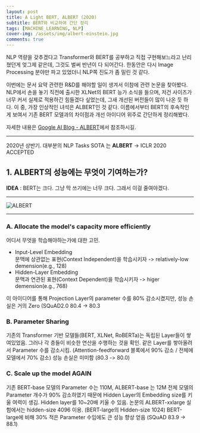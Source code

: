 ```yaml
---
layout: post
title: A Light BERT, ALBERT (2020) 
subtitle: BERT와 비교하여 간단 정리
tags: [MACHINE_LEARNING, NLP]
cover-img: /assets/img/albert-einstein.jpg
comments: true
---
```


NLP 역량을 갖추겠다고 Transformer와 BERT를 공부하고 직접 구현해보느라고 난리쳤던게 엊그제 같은데, 그것도 벌써 반년이 다 되어간다. 한동안은 다시 Image Processing 분야만 파고 있었더니 NLP쪽 진도가 좀 밀린 것 같다.

이번에는 문서 요약 관련한 R&D를 해야할 일이 생겨서 이참에 관련 논문을 찾아봤다. NLP에서 손을 놓기 직전에 출시한 XLNet의 BERT 능가 소식을 들으며, 저건 사이즈가 너무 커서 실제로 적용하긴 힘들겠다 싶었는데, 그새 개선된 버전들이 많이 나온 듯 하다. 이 중, 가장 인상적인 녀석은 ALBERT인 것 같다. 이름에서부터 BERT의 후속작인게 보여서 기존 BERT 모델과의 차이점과 개선 아이디어 위주로 간단하게 정리해봤다. 

자세한 내용은 [Google AI Blog - ALBERT](https://ai.googleblog.com/2019/12/albert-lite-bert-for-self-supervised.html)에서 참조하시길.

-----------------------------------------

2020년 상반기. 대부분의 NLP Tasks  SOTA 는 **ALBERT** -> ICLR 2020 ACCEPTED

## 1. ALBERT의 성능에는 무엇이 기여하는가?


**IDEA** : BERT는 크다. 그냥 막 쓰기에는 너무 크다. 그래서 이걸 줄여야겠다.  

---  
![ALBERT](https://www.dropbox.com/s/vxa7myiarjj79yt/BERT-vs-ALBERT.png?raw=1)  

---  

### A. Allocate the model's capacity more efficiently  

어디서 무엇을 학습해야하는가에 대한 고민.  

*   Input-Level Embedding  
    문맥에 상관없는 표현(Context Independent)을 학습시키자 -> relatively-low demension(e.g., 128)  
*   Hidden-Layer Embedding  
    문맥과 연관된 표현(Context Dependent)을 학습시키자 -> higer demension(e.g., 768)  

이 아이디어를 통해 Projection Layer의 parameter 수를 80% 감소시켰지만, 성능 손실은 거의 Zero (SQuAD2.0 80.4 -> 80.3  

  

### B. Parameter Sharing

기존의 Transformer 기반 모델들(BERT, XLNet, RoBERTa)는 독립된 Layer들이 쌓여있었음. 그러나 각 층들이 비슷한 연산을 수행하는 것을 확인.
같은 Layer를 쌓아올려서 Parameter 수를 감소시킴. (Attention-feedforward 블록에서 90% 감소 / 전체에 모델에서 70% 감소)
성능 손실은 미미함 (80.3 -> 80.0)

  
### C. Scale up the model AGAIN

기존 BERT-base 모델의 Parameter 수는 110M, ALBERT-base 는 12M
전체 모델의 Parameter 개수가 90% 감소하였기 때문에 Hidden Layer의 Embedding size를 키울 여력이 생김.
Hidden layer를 10~20배 키울 수 있음. 논문의 ALBERT-xxlarge 실험에서는 hidden-size 4096 이용. (BERT-large의 Hidden-size 1024)
BERT-large에 비해 30% 적은 Parameter 수임에도 큰 성능 향상 얻음 (SQuAD 83.9 -> 88.1)



